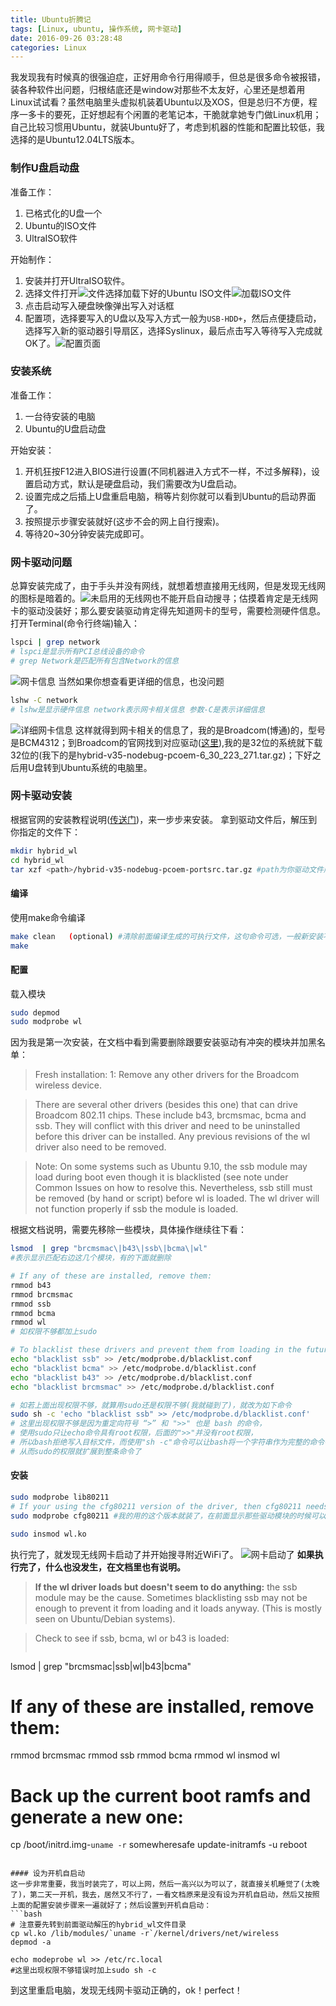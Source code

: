 ```yaml
---
title: Ubuntu折腾记
tags: [Linux, ubuntu, 操作系统, 网卡驱动]
date: 2016-09-26 03:28:48
categories: Linux
---
```

我发现我有时候真的很强迫症，正好用命令行用得顺手，但总是很多命令被报错，装各种软件出问题，归根结底还是window对那些不太友好，心里还是想着用Linux试试看？虽然电脑里头虚拟机装着Ubuntu以及XOS，但是总归不方便，程序一多卡的要死，正好想起有个闲置的老笔记本，干脆就拿她专门做Linux机用；<!--more-->自己比较习惯用Ubuntu，就装Ubuntu好了，考虑到机器的性能和配置比较低，我选择的是Ubuntu12.04LTS版本。

### 制作U盘启动盘
准备工作：

1. 已格式化的U盘一个
2. Ubuntu的ISO文件
3. UltraISO软件

开始制作：

1. 安装并打开UltraISO软件。
2. 选择文件打开![文件选择](http://oe0s6qq46.bkt.clouddn.com/written_ISO_1.png "启动写入映像")加载下好的Ubuntu ISO文件![加载ISO文件](http://oe0s6qq46.bkt.clouddn.com/written_ISO_2.png "选择要加载ISO文件")
3. 点击启动写入硬盘映像弹出写入对话框
4. 配置项，选择要写入的U盘以及写入方式一般为`USB-HDD+`，然后点便捷启动，选择写入新的驱动器引导扇区，选择Syslinux，最后点击写入等待写入完成就OK了。![配置页面](http://oe0s6qq46.bkt.clouddn.com/written_ISO_4.png "配置页面")

### 安装系统
准备工作：

1. 一台待安装的电脑
2. Ubuntu的U盘启动盘

开始安装：

1. 开机狂按F12进入BIOS进行设置(不同机器进入方式不一样，不过多解释)，设置启动方式，默认是硬盘启动，我们需要改为U盘启动。
2. 设置完成之后插上U盘重启电脑，稍等片刻你就可以看到Ubuntu的启动界面了。
3. 按照提示步骤安装就好(这步不会的网上自行搜索)。
4. 等待20~30分钟安装完成即可。

### 网卡驱动问题
总算安装完成了，由于手头并没有网线，就想着想直接用无线网，但是发现无线网的图标是暗着的。![未启用的无线网](http://oe0s6qq46.bkt.clouddn.com/disable_network.png "无线未启用")也不能开启自动搜寻；估摸着肯定是无线网卡的驱动没装好；那么要安装驱动肯定得先知道网卡的型号，需要检测硬件信息。
打开Terminal(命令行终端)输入：
``` bash
lspci | grep network 
# lspci是显示所有PCI总线设备的命令
# grep Network是匹配所有包含Network的信息
```
![网卡信息](http://oe0s6qq46.bkt.clouddn.com/get_network.png "网卡信息")
当然如果你想查看更详细的信息，也没问题
``` bash
lshw -C network
# lshw是显示硬件信息 network表示网卡相关信息 参数-C是表示详细信息

```
![详细网卡信息](http://oe0s6qq46.bkt.clouddn.com/hw_info_network.png "详细网卡信息")
这样就得到网卡相关的信息了，我的是Broadcom(博通)的，型号是BCM4312；到Broadcom的官网找到对应驱动([这里](http://www.broadcom.com/support/802.11)),我的是32位的系统就下载32位的(我下的是hybrid-v35-nodebug-pcoem-6_30_223_271.tar.gz)；下好之后用U盘转到Ubuntu系统的电脑里。

### 网卡驱动安装
根据官网的安装教程说明([传送门](http://www.broadcom.com/docs/linux_sta/README_6.30.223.271.txt))，来一步步来安装。
拿到驱动文件后，解压到你指定的文件下：
```bash
mkdir hybrid_wl
cd hybrid_wl
tar xzf <path>/hybrid-v35-nodebug-pcoem-portsrc.tar.gz #path为你驱动文件所在路径

```
#### 编译
使用make命令编译
```bash
make clean   (optional) #清除前面编译生成的可执行文件，这句命令可选，一般新安装不用
make

```
#### 配置
载入模块
```bash
sudo depmod
sudo modprobe wl
```
因为我是第一次安装，在文档中看到需要删除跟要安装驱动有冲突的模块并加黑名单：
> Fresh installation:
> 1: Remove any other drivers for the Broadcom wireless device.

> There are several other drivers (besides this one) that can drive 
Broadcom 802.11 chips. These include b43, brcmsmac, bcma and ssb. They will
conflict with this driver and need to be uninstalled before this driver
can be installed.  Any previous revisions of the wl driver also need to
be removed.

> Note: On some systems such as Ubuntu 9.10, the ssb module may load during
boot even though it is blacklisted (see note under Common Issues on how to
resolve this. Nevertheless, ssb still must be removed
(by hand or script) before wl is loaded. The wl driver will not function 
properly if ssb the module is loaded.

根据文档说明，需要先移除一些模块，具体操作继续往下看：
```bash
lsmod  | grep "brcmsmac\|b43\|ssb\|bcma\|wl" 
#表示显示匹配右边这几个模块，有的下面就删除

# If any of these are installed, remove them:
rmmod b43
rmmod brcmsmac
rmmod ssb
rmmod bcma
rmmod wl
# 如权限不够都加上sudo

# To blacklist these drivers and prevent them from loading in the future:
echo "blacklist ssb" >> /etc/modprobe.d/blacklist.conf
echo "blacklist bcma" >> /etc/modprobe.d/blacklist.conf
echo "blacklist b43" >> /etc/modprobe.d/blacklist.conf
echo "blacklist brcmsmac" >> /etc/modprobe.d/blacklist.conf

# 如若上面出现权限不够，就算用sudo还是权限不够(我就碰到了)，就改为如下命令
sudo sh -c 'echo "blacklist ssb" >> /etc/modprobe.d/blacklist.conf'
# 这里出现权限不够是因为重定向符号 “>” 和 ">>" 也是 bash 的命令，
# 使用sudo只让echo命令具有root权限，后面的">>"并没有root权限，
# 所以bash拒绝写入目标文件，而使用"sh -c"命令可以让bash将一个字符串作为完整的命令行，
# 从而sudo的权限就扩展到整条命令了
```
#### 安装
``` bash
sudo modprobe lib80211 
# If your using the cfg80211 version of the driver, then cfg80211 needs to be loaded:
sudo modprobe cfg80211 #我的用的这个版本就装了，在前面显示那些驱动模块的时候可以看到

sudo insmod wl.ko
```
执行完了，就发现无线网卡启动了并开始搜寻附近WiFi了。
![网卡启动了](http://oe0s6qq46.bkt.clouddn.com/enable_network.png "启动成功")
**如果执行完了，什么也没发生，在文档里也有说明。**
> **If the wl driver loads but doesn't seem to do anything:**
  the ssb module may be the cause.  Sometimes blacklisting ssb may not
  be enough to prevent it from loading and it loads anyway. (This is mostly
  seen on Ubuntu/Debian systems).

> Check to see if ssb, bcma, wl or b43 is loaded:
> ```bash
lsmod | grep "brcmsmac\|ssb\|wl\|b43\|bcma"

# If any of these are installed, remove them:

rmmod brcmsmac
rmmod ssb
rmmod bcma
rmmod wl
insmod wl

# Back up the current boot ramfs and generate a new one:
cp /boot/initrd.img-`uname -r` somewheresafe
update-initramfs -u
reboot
```

#### 设为开机自启动
这一步非常重要，我当时装完了，可以上网，然后一高兴以为可以了，就直接关机睡觉了(太晚了)，第二天一开机，我去，居然又不行了，一看文档原来是没有设为开机自启动，然后又按照上面的配置安装步骤来一遍就好了；然后设置到开机自启动：
```bash
# 注意要先转到前面驱动解压的hybrid_wl文件目录
cp wl.ko /lib/modules/`uname -r`/kernel/drivers/net/wireless 
depmod -a

echo modeprobe wl >> /etc/rc.local
#这里出现权限不够错误时加上sudo sh -c
```
到这里重启电脑，发现无线网卡驱动正确的，ok！perfect！